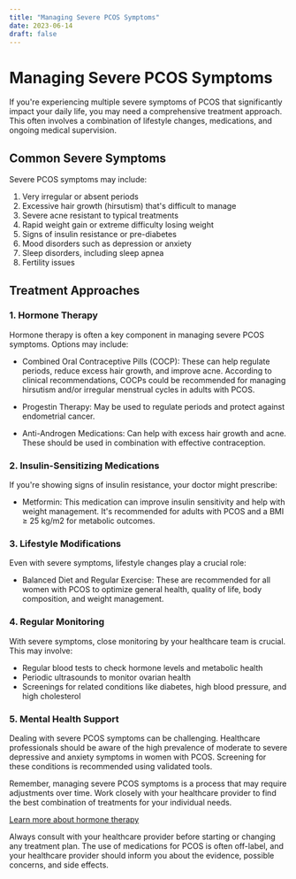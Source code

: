 ```yaml
---
title: "Managing Severe PCOS Symptoms"
date: 2023-06-14
draft: false
---
```


# Managing Severe PCOS Symptoms

If you're experiencing multiple severe symptoms of PCOS that significantly impact your daily life, you may need a comprehensive treatment approach. This often involves a combination of lifestyle changes, medications, and ongoing medical supervision.

## Common Severe Symptoms

Severe PCOS symptoms may include:

1. Very irregular or absent periods
2. Excessive hair growth (hirsutism) that's difficult to manage
3. Severe acne resistant to typical treatments
4. Rapid weight gain or extreme difficulty losing weight
5. Signs of insulin resistance or pre-diabetes
6. Mood disorders such as depression or anxiety
7. Sleep disorders, including sleep apnea
8. Fertility issues

## Treatment Approaches

### 1. Hormone Therapy

Hormone therapy is often a key component in managing severe PCOS symptoms. Options may include:

- Combined Oral Contraceptive Pills (COCP): These can help regulate periods, reduce excess hair growth, and improve acne. According to clinical recommendations, COCPs could be recommended for managing hirsutism and/or irregular menstrual cycles in adults with PCOS.

- Progestin Therapy: May be used to regulate periods and protect against endometrial cancer.

- Anti-Androgen Medications: Can help with excess hair growth and acne. These should be used in combination with effective contraception.

### 2. Insulin-Sensitizing Medications

If you're showing signs of insulin resistance, your doctor might prescribe:

- Metformin: This medication can improve insulin sensitivity and help with weight management. It's recommended for adults with PCOS and a BMI ≥ 25 kg/m2 for metabolic outcomes.

### 3. Lifestyle Modifications

Even with severe symptoms, lifestyle changes play a crucial role:

- Balanced Diet and Regular Exercise: These are recommended for all women with PCOS to optimize general health, quality of life, body composition, and weight management.

### 4. Regular Monitoring

With severe symptoms, close monitoring by your healthcare team is crucial. This may involve:

- Regular blood tests to check hormone levels and metabolic health
- Periodic ultrasounds to monitor ovarian health
- Screenings for related conditions like diabetes, high blood pressure, and high cholesterol

### 5. Mental Health Support

Dealing with severe PCOS symptoms can be challenging. Healthcare professionals should be aware of the high prevalence of moderate to severe depressive and anxiety symptoms in women with PCOS. Screening for these conditions is recommended using validated tools.

Remember, managing severe PCOS symptoms is a process that may require adjustments over time. Work closely with your healthcare provider to find the best combination of treatments for your individual needs.

[Learn more about hormone therapy](/hormone-therapy)

Always consult with your healthcare provider before starting or changing any treatment plan. The use of medications for PCOS is often off-label, and your healthcare provider should inform you about the evidence, possible concerns, and side effects.
